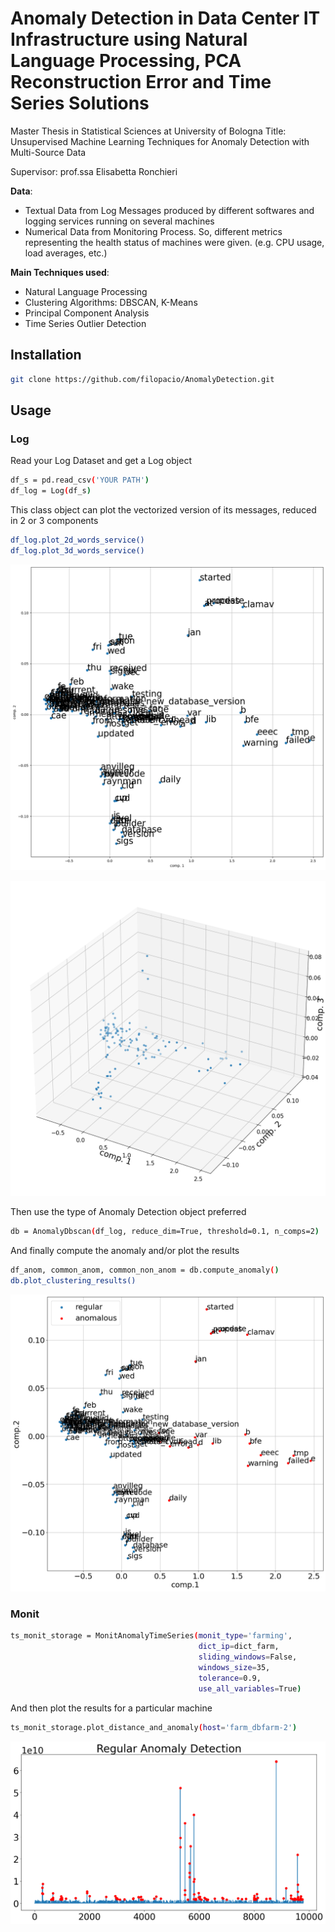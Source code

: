 # Anomaly Detection in Data Center IT Infrastructure using Natural Language Processing, PCA Reconstruction Error and Time Series Solutions

Master Thesis in Statistical Sciences at University of Bologna
Title: Unsupervised Machine Learning Techniques for Anomaly Detection with Multi-Source Data

Supervisor: prof.ssa Elisabetta Ronchieri

**Data**: 
- Textual Data from Log Messages produced by different softwares and logging services running on several machines
- Numerical Data from Monitoring Process. So, different metrics representing the health status of machines were given. (e.g. CPU usage, load averages, etc.)


**Main Techniques used**:

- Natural Language Processing
- Clustering Algorithms: DBSCAN, K-Means
- Principal Component Analysis
- Time Series Outlier Detection


## Installation 

```sh
git clone https://github.com/filopacio/AnomalyDetection.git
```

## Usage

### Log
Read your Log Dataset and get a Log object

```sh
df_s = pd.read_csv('YOUR PATH')
df_log = Log(df_s)
```

This class object can plot the vectorized version of its messages, reduced in 2 or 3 components


```sh
df_log.plot_2d_words_service()
df_log.plot_3d_words_service()
```

![alt text](https://github.com/filopacio/AnomalyDetection/blob/main/images/2d.png)

![alt text](https://github.com/filopacio/AnomalyDetection/blob/main/images/3d.png)

Then use the type of Anomaly Detection object preferred

```sh
db = AnomalyDbscan(df_log, reduce_dim=True, threshold=0.1, n_comps=2)
```

And finally compute the anomaly and/or plot the results

```sh
df_anom, common_anom, common_non_anom = db.compute_anomaly()
db.plot_clustering_results()
```
![alt text](https://github.com/filopacio/AnomalyDetection/blob/main/images/db.png)

### Monit

```sh
ts_monit_storage = MonitAnomalyTimeSeries(monit_type='farming', 
                                          dict_ip=dict_farm, 
                                          sliding_windows=False, 
                                          windows_size=35,
                                          tolerance=0.9, 
                                          use_all_variables=True)
```

And then plot the results for a particular machine
```sh
ts_monit_storage.plot_distance_and_anomaly(host='farm_dbfarm-2')
```
![alt text](https://github.com/filopacio/AnomalyDetection/blob/main/images/ts_monit.png)







